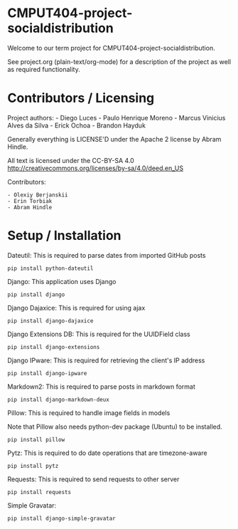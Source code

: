 CMPUT404-project-socialdistribution
===================================

Welcome to our term project for CMPUT404-project-socialdistribution.

See project.org (plain-text/org-mode) for a description of the project as well as required functionality. 


Contributors / Licensing
========================

Project authors:
	- Diego Luces
	- Paulo Henrique Moreno
	- Marcus Vinicius Alves da Silva
	- Erick Ochoa
	- Brandon Hayduk

Generally everything is LICENSE'D under the Apache 2 license by Abram Hindle.

All text is licensed under the CC-BY-SA 4.0 http://creativecommons.org/licenses/by-sa/4.0/deed.en_US

Contributors:

    - Olexiy Berjanskii
    - Erin Torbiak
    - Abram Hindle


Setup / Installation
========================
Dateutil:
This is required to parse dates from imported GitHub posts

	pip install python-dateutil

Django:
This application uses Django

	pip install django

Django Dajaxice:
This is required for using ajax

	pip install django-dajaxice

Django Extensions DB:
This is required for the UUIDField class

	pip install django-extensions

Django IPware:
This is required for retrieving the client's IP address

	pip install django-ipware

Markdown2:
This is required to parse posts in markdown format

	pip install django-markdown-deux

Pillow:
This is required to handle image fields in models

Note that Pillow also needs python-dev package (Ubuntu) to be installed.

	pip install pillow

Pytz:
This is required to do date operations that are timezone-aware

	pip install pytz

Requests:
This is required to send requests to other server

	pip install requests

Simple Gravatar:

	pip install django-simple-gravatar

